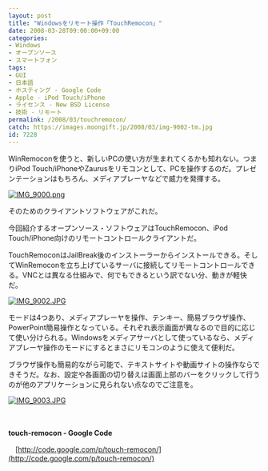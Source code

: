 ```yaml
---
layout: post
title: "Windowsをリモート操作「TouchRemocon」"
date: 2008-03-28T09:00:00+09:00
categories:
- Windows
- オープンソース
- スマートフォン
tags: 
- GUI
- 日本語
- ホスティング - Google Code
- Apple - iPod Touch/iPhone
- ライセンス - New BSD License
- 技術 - リモート
permalink: /2008/03/touchremocon/
catch: https://images.moongift.jp/2008/03/img-9002-tm.jpg
id: 7228
---
```

WinRemoconを使うと、新しいPCの使い方が生まれてくるかも知れない。つまりiPod Touch/iPhoneやZaurusをリモコンとして、PCを操作するのだ。プレゼンテーションはもちろん、メディアプレーヤなどで威力を発揮する。

  

[![IMG_9000.png](https://images.moongift.jp/2008/03/img-9000-tm.jpg)](https://images.moongift.jp/2008/03/img-9000.png)

  

そのためのクライアントソフトウェアがこれだ。

  

今回紹介するオープンソース・ソフトウェアはTouchRemocon、iPod Touch/iPhone向けのリモートコントロールクライアントだ。

  
  
<!--more-->  

TouchRemoconはJailBreak後のインストーラーからインストールできる。そしてWinRemoconを立ち上げているサーバに接続してリモートコントロールできる。VNCとは異なる仕組みで、何でもできるという訳でない分、動きが軽快だ。

  

[![IMG_9002.JPG](https://images.moongift.jp/2008/03/img-9002-tm.jpg)](https://images.moongift.jp/2008/03/img-90022.jpg)

  

モードは4つあり、メディアプレーヤを操作、テンキー、簡易ブラウザ操作、PowerPoint簡易操作となっている。それぞれ表示画面が異なるので目的に応じて使い分けられる。Windowsをメディアサーバとして使っているなら、メディアプレーヤ操作のモードにするとまさにリモコンのように使えて便利だ。

  

ブラウザ操作も簡易的ながら可能で、テキストサイトや動画サイトの操作ならできそうだ。なお、設定や各画面の切り替えは画面上部のバーをクリックして行うのが他のアプリケーションに見られない点なのでご注意を。

  

[![IMG_9003.JPG](https://images.moongift.jp/2008/03/img-9003-tm1.jpg)](https://images.moongift.jp/2008/03/img-90031.jpg)

  

　

  

**touch-remocon - Google Code**  
  
　[http://code.google.com/p/touch-remocon/](http://code.google.com/p/touch-remocon/)

  
